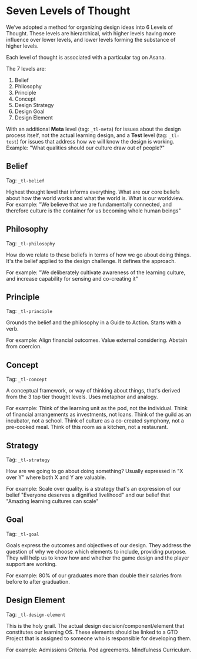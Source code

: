 # Seven Levels of Thought

We’ve adopted a method for organizing design ideas into 6 Levels of Thought. These levels are hierarchical, with higher levels having more influence over lower levels, and lower levels forming the substance of higher levels.

Each level of thought is associated with a particular tag on Asana.

The 7 levels are:

1. Belief
2. Philosophy
3. Principle
4. Concept
5. Design Strategy
6. Design Goal
7. Design Element


With an additional **Meta** level (tag: `_tl-meta`) for issues about the design process itself, not the actual learning design, and a **Test** level (tag: `_tl-test`) for issues that address how we will know the design is working. Example: "What qualities should our culture draw out of people?"

## Belief

Tag: `_tl-belief`

Highest thought level that informs everything. What are our core beliefs about how the world works and what the world is. What is our worldview. For example: "We believe that we are fundamentally connected, and therefore culture is the container for us becoming whole human beings"

## Philosophy

Tag: `_tl-philosophy`

How do we relate to these beliefs in terms of how we go about doing things. It's the belief applied to the design challenge. It defines the approach.

For example: "We deliberately cultivate awareness of the learning culture, and increase capability for sensing and co-creating it"

## Principle

Tag: `_tl-principle`

Grounds the belief and the philosophy in a Guide to Action. Starts with a verb.

For example: Align financial outcomes. Value external considering. Abstain from coercion.

## Concept

Tag: `_tl-concept`

A conceptual framework, or way of thinking about things, that's derived from the 3 top tier thought levels. Uses metaphor and analogy.

For example: Think of the learning unit as the pod, not the individual. Think of financial arrangements as investments, not loans. Think of the guild as an incubator, not a school. Think of culture as a co-created symphony, not a pre-cooked meal. Think of this room as a kitchen, not a restaurant.

## Strategy

Tag: `_tl-strategy`

How are we going to go about doing something? Usually expressed in "X over Y" where both X and Y are valuable.

For example: Scale over quality. is a strategy that's an expression of our belief "Everyone deserves a dignified livelihood" and our belief that "Amazing learning cultures can scale"

## Goal

Tag: `_tl-goal`

Goals express the outcomes and objectives of our design. They address the question of why we choose which elements to include, providing purpose. They will help us to know how and whether the game design and the player support are working.

For example: 80% of our graduates more than double their salaries from before to after graduation.

## Design Element

Tag: `_tl-design-element`

This is the holy grail. The actual design decision/component/element that constitutes our learning OS. These elements should be linked to a GTD Project that is assigned to someone who is responsible for developing them.

For example: Admissions Criteria. Pod agreements. Mindfulness Curriculum.

